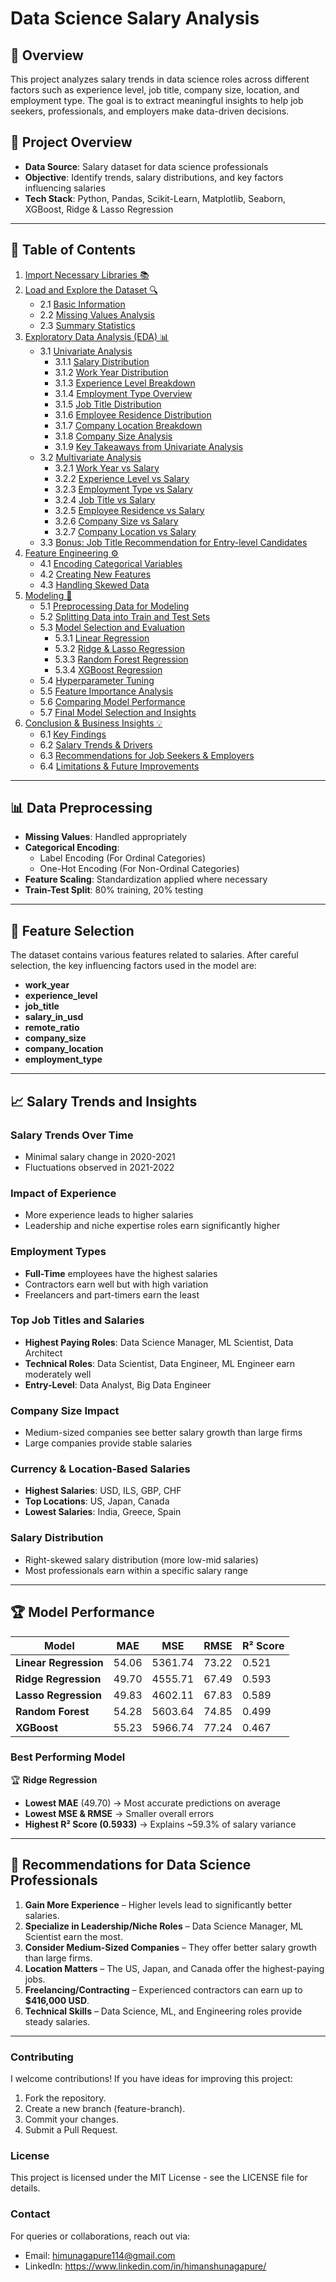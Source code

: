 # Data Science Salary Analysis

## 📌 Overview
This project analyzes salary trends in data science roles across different factors such as experience level, job title, company size, location, and employment type. The goal is to extract meaningful insights to help job seekers, professionals, and employers make data-driven decisions.

## 🚀 Project Overview

- **Data Source**: Salary dataset for data science professionals  
- **Objective**: Identify trends, salary distributions, and key factors influencing salaries  
- **Tech Stack**: Python, Pandas, Scikit-Learn, Matplotlib, Seaborn, XGBoost, Ridge & Lasso Regression  

---

## 📖 Table of Contents

1. [Import Necessary Libraries 📚](#import-necessary-libraries)
2. [Load and Explore the Dataset 🔍](#load-and-explore-the-dataset)
   - 2.1 [Basic Information](#basic-information)
   - 2.2 [Missing Values Analysis](#missing-values-analysis)
   - 2.3 [Summary Statistics](#summary-statistics)
3. [Exploratory Data Analysis (EDA) 📊](#exploratory-data-analysis-eda)
   - 3.1 [Univariate Analysis](#univariate-analysis)
       - 3.1.1 [Salary Distribution](#salary-distribution)
       - 3.1.2 [Work Year Distribution](#work-year-distribution)
       - 3.1.3 [Experience Level Breakdown](#experience-level-breakdown)
       - 3.1.4 [Employment Type Overview](#employment-type-overview)
       - 3.1.5 [Job Title Distribution](#job-title-distribution)
       - 3.1.6 [Employee Residence Distribution](#employee-residence-distribution)
       - 3.1.7 [Company Location Breakdown](#company-location-breakdown)
       - 3.1.8 [Company Size Analysis](#company-size-analysis)
       - 3.1.9 [Key Takeaways from Univariate Analysis](#key-takeaways-from-univariate-analysis)
   - 3.2 [Multivariate Analysis](#multivariate-analysis)
       - 3.2.1 [Work Year vs Salary](#work-year-vs-salary)
       - 3.2.2 [Experience Level vs Salary](#experience-level-vs-salary)
       - 3.2.3 [Employment Type vs Salary](#employment-type-vs-salary)
       - 3.2.4 [Job Title vs Salary](#job-title-vs-salary)
       - 3.2.5 [Employee Residence vs Salary](#employee-residence-vs-salary)
       - 3.2.6 [Company Size vs Salary](#company-size-vs-salary)
       - 3.2.7 [Company Location vs Salary](#company-location-vs-salary)
   - 3.3 [Bonus: Job Title Recommendation for Entry-level Candidates](#bonus-job-title-recommendation-for-entry-level-candidates)
4. [Feature Engineering ⚙️](#feature-engineering)
   - 4.1 [Encoding Categorical Variables](#encoding-categorical-variables)
   - 4.2 [Creating New Features](#creating-new-features)
   - 4.3 [Handling Skewed Data](#handling-skewed-data)
5. [Modeling 🔎](#modeling)
   - 5.1 [Preprocessing Data for Modeling](#preprocessing-data-for-modeling)
   - 5.2 [Splitting Data into Train and Test Sets](#splitting-data-into-train-and-test-sets)
   - 5.3 [Model Selection and Evaluation](#model-selection-and-evaluation)
       - 5.3.1 [Linear Regression](#linear-regression)
       - 5.3.2 [Ridge & Lasso Regression](#ridge-lasso-regression)
       - 5.3.3 [Random Forest Regression](#random-forest-regression)
       - 5.3.4 [XGBoost Regression](#xgboost-regression)
   - 5.4 [Hyperparameter Tuning](#hyperparameter-tuning)
   - 5.5 [Feature Importance Analysis](#feature-importance-analysis)
   - 5.6 [Comparing Model Performance](#comparing-model-performance)
   - 5.7 [Final Model Selection and Insights](#final-model-selection-and-insights)
6. [Conclusion & Business Insights 💡](#conclusion-business-insights)
   - 6.1 [Key Findings](#key-findings)
   - 6.2 [Salary Trends & Drivers](#salary-trends-drivers)
   - 6.3 [Recommendations for Job Seekers & Employers](#recommendations-for-job-seekers-employers)
   - 6.4 [Limitations & Future Improvements](#limitations-future-improvements)



---

## 📊 Data Preprocessing

- **Missing Values**: Handled appropriately
- **Categorical Encoding**:
  - Label Encoding (For Ordinal Categories)
  - One-Hot Encoding (For Non-Ordinal Categories)
- **Feature Scaling**: Standardization applied where necessary
- **Train-Test Split**: 80% training, 20% testing

---

## 🔎 Feature Selection

The dataset contains various features related to salaries. After careful selection, the key influencing factors used in the model are:

- **work_year**  
- **experience_level**  
- **job_title**  
- **salary_in_usd**  
- **remote_ratio**  
- **company_size**  
- **company_location**  
- **employment_type**  

---

## 📈 Salary Trends and Insights

### **Salary Trends Over Time**
- Minimal salary change in 2020-2021  
- Fluctuations observed in 2021-2022  

### **Impact of Experience**
- More experience leads to higher salaries  
- Leadership and niche expertise roles earn significantly higher  

### **Employment Types**
- **Full-Time** employees have the highest salaries  
- Contractors earn well but with high variation  
- Freelancers and part-timers earn the least  

### **Top Job Titles and Salaries**
- **Highest Paying Roles**: Data Science Manager, ML Scientist, Data Architect  
- **Technical Roles**: Data Scientist, Data Engineer, ML Engineer earn moderately well  
- **Entry-Level**: Data Analyst, Big Data Engineer  

### **Company Size Impact**
- Medium-sized companies see better salary growth than large firms  
- Large companies provide stable salaries  

### **Currency & Location-Based Salaries**
- **Highest Salaries**: USD, ILS, GBP, CHF  
- **Top Locations**: US, Japan, Canada  
- **Lowest Salaries**: India, Greece, Spain  

### **Salary Distribution**
- Right-skewed salary distribution (more low-mid salaries)  
- Most professionals earn within a specific salary range  

---

## 🏆 Model Performance

| Model                 | MAE    | MSE     | RMSE   | R² Score |
|----------------------|--------|---------|--------|---------|
| **Linear Regression**  | 54.06  | 5361.74 | 73.22  | 0.521   |
| **Ridge Regression**   | 49.70  | 4555.71 | 67.49  | 0.593   |
| **Lasso Regression**   | 49.83  | 4602.11 | 67.83  | 0.589   |
| **Random Forest**      | 54.28  | 5603.64 | 74.85  | 0.499   |
| **XGBoost**           | 55.23  | 5966.74 | 77.24  | 0.467   |

### **Best Performing Model**
🏆 **Ridge Regression**  
- **Lowest MAE** (49.70) → Most accurate predictions on average  
- **Lowest MSE & RMSE** → Smaller overall errors  
- **Highest R² Score (0.5933)** → Explains ~59.3% of salary variance  

---

## 📌 Recommendations for Data Science Professionals

1. **Gain More Experience** – Higher levels lead to significantly better salaries.  
2. **Specialize in Leadership/Niche Roles** – Data Science Manager, ML Scientist earn the most.  
3. **Consider Medium-Sized Companies** – They offer better salary growth than large firms.  
4. **Location Matters** – The US, Japan, and Canada offer the highest-paying jobs.  
5. **Freelancing/Contracting** – Experienced contractors can earn up to **$416,000 USD**.  
6. **Technical Skills** – Data Science, ML, and Engineering roles provide steady salaries.  

---
### Contributing

I welcome contributions! If you have ideas for improving this project:

1. Fork the repository.
2. Create a new branch (feature-branch).
3. Commit your changes.
4. Submit a Pull Request.

### License

This project is licensed under the MIT License - see the LICENSE file for details.

### Contact

For queries or collaborations, reach out via:
- Email: himunagapure114@gmail.com
- LinkedIn: https://www.linkedin.com/in/himanshunagapure/

